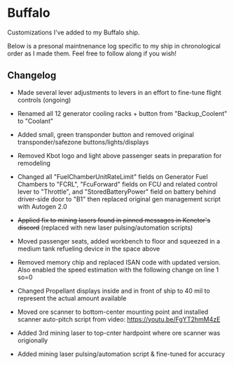 # Buffalo

Customizations I've added to my Buffalo ship. 

Below is a presonal maintnenance log specific to my ship in chronological order as I made them. Feel free to follow along if you wish!

## Changelog
- Made several lever adjustments to levers in an effort to fine-tune flight controls (ongoing)

- Renamed all 12 generator cooling racks + button from "Backup_Coolent" to "Coolant"

- Added small, green transponder button and removed original transponder/safezone buttons/lights/displays

- Removed Kbot logo and light above passenger seats in preparation for remodeling

- Changed all "FuelChamberUnitRateLimit" fields on Generator Fuel Chambers to "FCRL", "FcuForward" fields on FCU and related control lever to "Throttle", and "StoredBatteryPower" field on battery behind driver-side door to "B1" then replaced original gen management script with Autogen 2.0

- ~~Applied fix to mining lasers found in pinned messages in Kenetor's discord~~ (replaced with new laser pulsing/automation scripts)

- Moved passenger seats, added workbench to floor and squeezed in a medium tank refueling device in the space above

- Removed memory chip and replaced ISAN code with updated version. Also enabled the speed estimation with the following change on line 1 so=0

- Changed Propellant displays inside and in front of ship to 40 mil to represent the actual amount available

- Moved ore scanner to bottom-center mounting point and installed scanner auto-pitch script from video: https://youtu.be/FgYT2hmM4zE

- Added 3rd mining laser to top-cnter hardpoint where ore scanner was origionally

- Added mining laser pulsing/automation script & fine-tuned for accuracy
